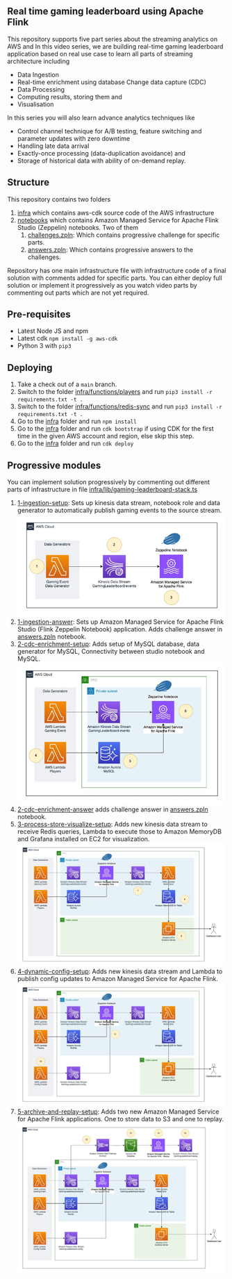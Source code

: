 ## Real time gaming leaderboard using Apache Flink

This repository supports five part series about the streaming analytics on AWS and In this video series, we are building
real-time gaming leaderboard application based on real use case to learn all parts of streaming architecture including

* Data Ingestion
* Real-time enrichment using database Change data capture (CDC)
* Data Processing
* Computing results, storing them and
* Visualisation

In this series you will also learn advance analytics techniques like

* Control channel technique for A/B testing, feature switching and parameter updates with zero downtime
* Handling late data arrival
* Exactly-once processing (data-duplication avoidance) and
* Storage of historical data with ability of on-demand replay.

## Structure

This repository contains two folders

1. [infra](infra) which contains aws-cdk source code of the AWS infrastructure
2. [notebooks](notebooks) which contains Amazon Managed Service for Apache Flink Studio (Zeppelin) notebooks. Two of
   them
    1. [challenges.zpln](notebooks/challenges.zpln): Which contains progressive challenge for specific parts.
    2. [answers.zpln](notebooks/answers.zpln): Which contains progressive answers to the challenges.

Repository has one main infrastructure file with infrastructure code of a final solution with comments added for
specific parts. You can either deploy full solution or implement it progressively as you watch video parts by commenting
out parts which are not yet required.

## Pre-requisites

- Latest Node JS and npm
- Latest cdk `npm install -g aws-cdk`
- Python 3 with `pip3`

## Deploying

1. Take a check out of a `main` branch.
2. Switch to the folder [infra/functions/players](infra/functions/players) and run
   `pip3 install -r requirements.txt -t .`
3. Switch to the folder [infra/functions/redis-sync](infra/functions/redis-sync) and run
   `pip3 install -r requirements.txt -t .`
4. Go to the [infra](infra) folder and run `npm install`
5. Go to the [infra](infra) folder and run `cdk bootstrap` if using CDK for the first time in the given AWS account and
   region, else skip this step.
6. Go to the [infra](infra) folder and run `cdk deploy`

## Progressive modules

You can implement solution progressively by commenting out different parts of infrastructure in
file [infra/lib/gaming-leaderboard-stack.ts](infra/lib/gaming-leaderboard-stack.ts)

1. [1-ingestion-setup](https://github.com/build-on-aws/real-time-gaming-leaderboard-apache-flink/blob/main/infra/lib/gaming-leaderboard-stack.ts#L19):
   Sets up kinesis data stream, notebook role and data generator to automatically publish gaming
   events to the source stream.
   ![](./img/Architecture-1-ingestion.jpg)
2. [1-ingestion-answer](https://github.com/build-on-aws/real-time-gaming-leaderboard-apache-flink/blob/main/infra/lib/gaming-leaderboard-stack.ts#L33):
   Sets up Amazon Managed Service for Apache Flink Studio (Flink Zeppelin Notebook) application. Adds challenge answer
   in [answers.zpln](notebooks/answers.zpln) notebook.
3. [2-cdc-enrichment-setup](https://github.com/build-on-aws/real-time-gaming-leaderboard-apache-flink/blob/4bde95e406daaf6c3affca004965b078d7c45e24/infra/lib/gaming-leaderboard-stack.ts#L42):
   Adds setup of MySQL database, data generator for MySQL, Connectivity between studio notebook and
   MySQL.
   ![](./img/Architecture-2-enrichment-mysql-cdc.jpg)
4. [2-cdc-enrichment-answer](https://github.com/build-on-aws/real-time-gaming-leaderboard-apache-flink/blob/4bde95e406daaf6c3affca004965b078d7c45e24/infra/lib/gaming-leaderboard-stack.ts#L56)
   adds challenge answer in [answers.zpln](notebooks/answers.zpln) notebook.
5. [3-process-store-visualize-setup](https://github.com/build-on-aws/real-time-gaming-leaderboard-apache-flink/blob/4bde95e406daaf6c3affca004965b078d7c45e24/infra/lib/gaming-leaderboard-stack.ts#L69):
   Adds new kinesis data stream to receive Redis queries, Lambda to execute those to Amazon MemoryDB and Grafana
   installed on EC2 for visualization.
   ![](img/Architecture-3-processing-storage-redis-grafana.jpg)
6. [4-dynamic-config-setup](https://github.com/build-on-aws/real-time-gaming-leaderboard-apache-flink/blob/4bde95e406daaf6c3affca004965b078d7c45e24/infra/lib/gaming-leaderboard-stack.ts#L85):
   Adds new kinesis data stream and Lambda to publish config updates to Amazon Managed Service for Apache
   Flink.
   ![](img/Architecture-4-dynamic-config.jpg)
7. [5-archive-and-replay-setup](https://github.com/build-on-aws/real-time-gaming-leaderboard-apache-flink/blob/4bde95e406daaf6c3affca004965b078d7c45e24/infra/lib/gaming-leaderboard-stack.ts#L97):
   Adds two new Amazon Managed Service for Apache Flink applications. One to store data to S3 and one to
   replay.
   ![](img/Architecture-5-late-arrival-exactly-once-history-replay.jpg)